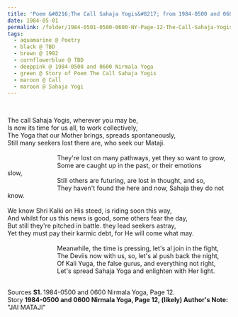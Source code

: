 ```yaml
---
title: 'Poem &#8216;The Call Sahaja Yogis&#8217; from 1984-0500 and 0600 Nirmala Yoga, Page 12'
date: 1984-05-01
permalink: /folder/1984-0501-0500-0600-NY-Page-12-The-Call-Sahaja-Yogis
tags:
  - aquamarine @ Poetry
  - black @ TBD
  - brown @ 1982
  - cornflowerblue @ TBD
  - deeppink @ 1984-0500 and 0600 Nirmala Yoga
  - green @ Story of Poem The Call Sahaja Yogis
  - maroon @ Call
  - maroon @ Sahaja Yogi
---
```


<br>

<p>
The call Sahaja Yogis, wherever you may be,<br>
Is now its time for us all, to work collectively,<br>
The Yoga that our Mother brings, spreads spontaneously,<br>
Still many seekers lost there are, who seek our Mataji.<br>
<br>
&emsp;&emsp;&emsp;&emsp;&emsp;&emsp;&emsp;&emsp;They're lost on many pathways, yet they so want to grow,<br>
&emsp;&emsp;&emsp;&emsp;&emsp;&emsp;&emsp;&emsp;Some are caught up in the past, or their emotions<br> slow,<br>
&emsp;&emsp;&emsp;&emsp;&emsp;&emsp;&emsp;&emsp;Still others are futuring, are lost in thought, and so,<br>
&emsp;&emsp;&emsp;&emsp;&emsp;&emsp;&emsp;&emsp;They haven't found the here and now, Sahaja they do not know.<br>
<br>
We know Shri Kalki on His steed, is riding soon this way,<br>
And whilst for us this news is good, some others fear the day,<br>
But still they're pitched in battle. they lead seekers astray,<br>
Yet they must pay their karmic debt, for He will come what may.<br>
<br>
&emsp;&emsp;&emsp;&emsp;&emsp;&emsp;&emsp;&emsp;Meanwhile, the time is pressing, let's al join in the fight,<br>
&emsp;&emsp;&emsp;&emsp;&emsp;&emsp;&emsp;&emsp;The Deviis now with us, so, let's al push back the night,<br>
&emsp;&emsp;&emsp;&emsp;&emsp;&emsp;&emsp;&emsp;Of Kali Yuga, the false gurus, and everything not right,<br>
&emsp;&emsp;&emsp;&emsp;&emsp;&emsp;&emsp;&emsp;Let's spread Sahaja Yoga and enlighten with Her light.<br>
</p>

<br>

<wave-list>
<list-title color="DarkSeaGreen" width="40">Sources</list-title>
  <list-item color="BlanchedAlmond"  width="280"><b>S1. </b> 1984-0500 and 0600 Nirmala Yoga, Page 12.</list-item>
</wave-list>

<br>

<wave-list>
<list-title color="DarkSeaGreen" width="25">Story</list-title>
  <list-item color="BlanchedAlmond"  width="280"><b>1984-0500 and 0600 Nirmala Yoga, Page 12, (likely) Author's Note:</b> "JAI MATAJI"</list-item>
</wave-list>